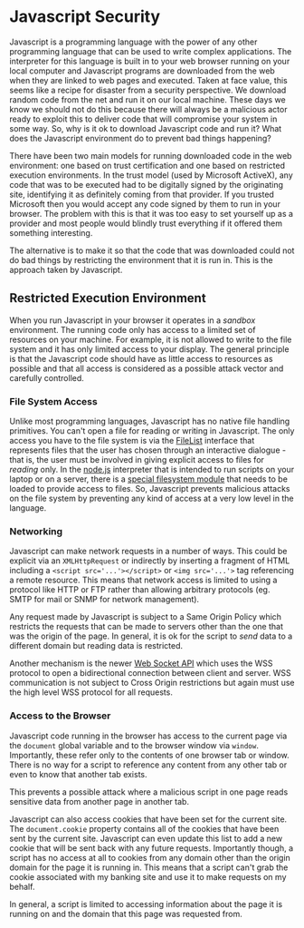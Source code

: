 # Javascript Security

Javascript is a programming language with the power of any other programming
language that can be used to write complex applications.  The interpreter for
this language is built in to your web browser running on your local computer and
Javascript programs are downloaded from the web when they are linked to web
pages and executed.   Taken at face value, this seems like a recipe for disaster
from a security perspective.  We download random code from the net and run it on
our local machine.  These days we know we should not do this because there will
always be a malicious actor ready to exploit this to deliver code that will
compromise your system in some way.  So, why is it ok to download Javascript
code and run it? What does the Javascript environment do to prevent bad things
happening?  

There have been two main models for running downloaded code in the web
environment: one based on trust certification and one based on restricted
execution environments. In the trust model (used by Microsoft ActiveX), any code
that was to be executed had to be digitally signed by the originating site,
identifying it as definitely coming from that provider. If you trusted Microsoft
then you would accept any code signed by them to run in your browser. The
problem with this is that it was too easy to set yourself up as a provider and
most people would blindly trust everything if it offered them something
interesting.

The alternative is to make it so that the code that was downloaded could not do
bad things by restricting the environment that it is run in. This is the
approach taken by Javascript.

## Restricted Execution Environment

When you run Javascript in your browser it operates in a _sandbox_ environment.
The running code only has access to a limited set of resources on your machine.
For example, it is not allowed to write to the file system and it has only
limited access to your display. The general principle is that the Javascript
code should have as little access to resources as possible and that all access
is considered as a possible attack vector and carefully controlled.  

### File System Access

Unlike most programming languages, Javascript has no native file handling
primitives. You can't open a file for reading or writing in Javascript.  The
only access you have to the file system is via the
[FileList](https://developer.mozilla.org/en-US/docs/Web/API/FileList) interface
that represents files that the user has chosen through an interactive dialogue -
that is, the user must be involved in giving explicit access to files for
_reading_ only.   In the [node.js](https://nodejs.org) interpreter that is
intended to run scripts on your laptop or on a server, there is a [special
filesystem module](https://nodejs.org/docs/latest/api/fs.html) that needs to be
loaded to provide access to files. So, Javascript prevents malicious attacks on
the file system by preventing any kind of access at a very low level in the
language.

### Networking

Javascript can make network requests in a number of ways.  This could be
explicit via an `XMLHttpRequest` or indirectly by inserting a fragment of HTML
including a `<script src='...'></script>` or `<img src='...'>` tag referencing a
remote resource. This means that network access is limited to using a protocol
like HTTP or FTP rather than allowing arbitrary protocols (eg. SMTP for mail or
SNMP for network management).

Any request made by Javascript is subject to a Same Origin Policy which
restricts the requests that can be made to servers other than the one that was
the origin of the page. In general, it is ok for the script to _send_ data to a
different domain but reading data is restricted.

Another mechanism is the newer [Web Socket
API](https://developer.mozilla.org/en-US/docs/Web/API/Websockets_API) which uses
the WSS protocol to open a bidirectional connection between client and server.
WSS communication is not subject to Cross Origin restrictions but again must use
the high level WSS protocol for all requests.

### Access to the Browser

Javascript code running in the browser has access to the current page via the
`document` global variable and to the browser window via `window`.  Importantly,
these refer only to the contents of one browser tab or window. There is no way
for a script to reference any content from any other tab or even to know that
another tab exists.

This prevents a possible attack where a malicious script in one page reads
sensitive data from another page in another tab.  

Javascript can also access cookies that have been set for the current site. The
`document.cookie` property contains all of the cookies that have been sent by
the current site. Javascript can even update this list to add a new cookie that
will be sent back with any future requests. Importantly though, a script has no
access at all to cookies from any domain other than the origin domain for the
page it is running in.  This means that a script can't grab the cookie
associated with my banking site and use it to make requests on my behalf.

In general, a script is limited to accessing information about the page it is
running on and the domain that this page was requested from.  
